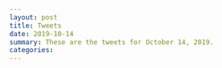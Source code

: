 ```yaml
---
layout: post
title: Tweets
date: 2019-10-14
summary: These are the tweets for October 14, 2019.
categories:
---
```


